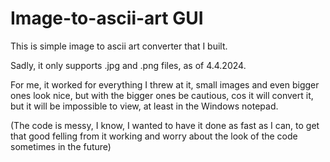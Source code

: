 # Image-to-ascii-art GUI

This is simple image to ascii art converter that I built.

Sadly, it only supports .jpg and .png files, as of 4.4.2024.

For me, it worked for everything I threw at it, small images
and
even bigger ones look nice, but with the bigger ones be
cautious, cos it will convert it, but it will be impossible
to view, at least in the Windows notepad.

(The code is messy, I know, I wanted to have it done as fast
as I can, to get that good felling from it working and worry
about the look of the code sometimes in the future)